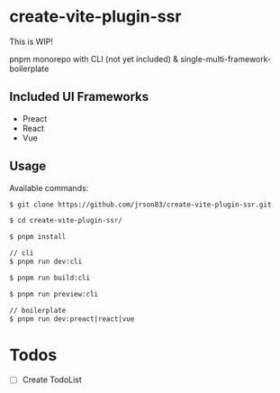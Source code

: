 # create-vite-plugin-ssr

This is WIP!

pnpm monorepo with CLI (not yet included) & single-multi-framework-boilerplate

## Included UI Frameworks

- Preact
- React
- Vue

## Usage

Available commands:

```sh
$ git clone https://github.com/jrson83/create-vite-plugin-ssr.git

$ cd create-vite-plugin-ssr/

$ pnpm install

// cli
$ pnpm run dev:cli

$ pnpm run build:cli

$ pnpm run preview:cli

// boilerplate
$ pnpm run dev:preact|react|vue
```

# Todos

- [ ] Create TodoList
